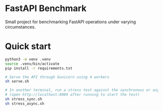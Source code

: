 # FastAPI Benchmark

Small project for benchmarking FastAPI operations under varying circumstances.

# Quick start
```bash
python3 -m venv .venv
source .venv/bin/activate
pip install -r requirements.txt

# Serve the API through Gunicorn using 4 workers
sh serve.sh

# In another terminal, run a stress test against the synchronous or asynchronous endpoint.
# (open http://localhost:8089 after running to start the test)
sh stress_sync.sh
sh stress_async.sh
```